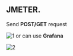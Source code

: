 JMETER.
---
Send **POST/GET** request

![1](https://user-images.githubusercontent.com/26840848/48677594-2f831700-eb88-11e8-96da-89fc9c60c99a.png)
or can use **Grafana**

![2](https://user-images.githubusercontent.com/26840848/48677596-3dd13300-eb88-11e8-9e64-9ae42e4641c9.png)
